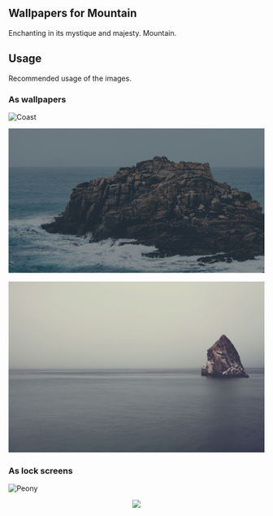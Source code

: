 ## Wallpapers for Mountain
Enchanting in its mystique and majesty. Mountain.

## Usage
Recommended usage of the images.

### As wallpapers
![Coast](coast.png)

![Rocks](rocks.jpg)

![Pointy rock](pointy_rock.jpg)

### As lock screens
![Peony](peony.jpg)

<p align="center">
<a href="https://github.com/mountain-theme/Mountain"><img src="https://img.shields.io/static/v1?label=Powered%20By&message=Mountain&color=9ec49f&style=for-the-badge&labelColor=0f0f0f"></a>
</p>
